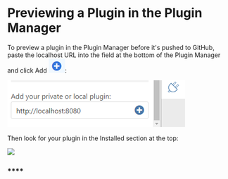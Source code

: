 # Previewing a Plugin in the Plugin Manager

To preview a plugin in the Plugin Manager before it's pushed to GitHub, paste the localhost URL into the field at the bottom of the Plugin Manager and click Add ![](<../../../.gitbook/assets/image (14) (1).png>):

![](<../../../.gitbook/assets/image (6).png>)

Then look for your plugin in the Installed section at the top:

![](https://formit3d.github.io/FormItExamplePlugins/docs/images/PluginManagerInstalledList.png)

### ****
